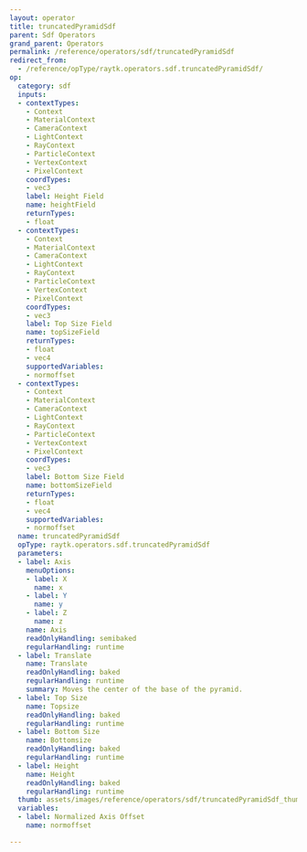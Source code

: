 ```yaml
---
layout: operator
title: truncatedPyramidSdf
parent: Sdf Operators
grand_parent: Operators
permalink: /reference/operators/sdf/truncatedPyramidSdf
redirect_from:
  - /reference/opType/raytk.operators.sdf.truncatedPyramidSdf/
op:
  category: sdf
  inputs:
  - contextTypes:
    - Context
    - MaterialContext
    - CameraContext
    - LightContext
    - RayContext
    - ParticleContext
    - VertexContext
    - PixelContext
    coordTypes:
    - vec3
    label: Height Field
    name: heightField
    returnTypes:
    - float
  - contextTypes:
    - Context
    - MaterialContext
    - CameraContext
    - LightContext
    - RayContext
    - ParticleContext
    - VertexContext
    - PixelContext
    coordTypes:
    - vec3
    label: Top Size Field
    name: topSizeField
    returnTypes:
    - float
    - vec4
    supportedVariables:
    - normoffset
  - contextTypes:
    - Context
    - MaterialContext
    - CameraContext
    - LightContext
    - RayContext
    - ParticleContext
    - VertexContext
    - PixelContext
    coordTypes:
    - vec3
    label: Bottom Size Field
    name: bottomSizeField
    returnTypes:
    - float
    - vec4
    supportedVariables:
    - normoffset
  name: truncatedPyramidSdf
  opType: raytk.operators.sdf.truncatedPyramidSdf
  parameters:
  - label: Axis
    menuOptions:
    - label: X
      name: x
    - label: Y
      name: y
    - label: Z
      name: z
    name: Axis
    readOnlyHandling: semibaked
    regularHandling: runtime
  - label: Translate
    name: Translate
    readOnlyHandling: baked
    regularHandling: runtime
    summary: Moves the center of the base of the pyramid.
  - label: Top Size
    name: Topsize
    readOnlyHandling: baked
    regularHandling: runtime
  - label: Bottom Size
    name: Bottomsize
    readOnlyHandling: baked
    regularHandling: runtime
  - label: Height
    name: Height
    readOnlyHandling: baked
    regularHandling: runtime
  thumb: assets/images/reference/operators/sdf/truncatedPyramidSdf_thumb.png
  variables:
  - label: Normalized Axis Offset
    name: normoffset

---
```

